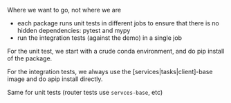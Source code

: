 Where we want to go, not where we are

* each package runs unit tests in different jobs to ensure that there is no hidden dependencies: pytest and mypy
* run the integration tests (against the demo) in a single job

For the unit test, we start with a crude conda environment, and do pip install of the package.

For the integration tests, we always use the [services|tasks|client]-base image and do  apip install directly.

Same for unit tests (router tests use `servces-base`, etc)
